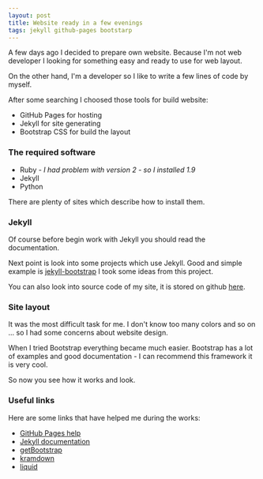 ```yaml
---
layout: post
title: Website ready in a few evenings
tags: jekyll github-pages bootstarp
---
```


A few days ago I decided to prepare own website.
Because I'm not web developer I looking for something easy and ready to use for web layout.

On the other hand, I'm a developer so I like to write a few lines of code by myself.

After some searching I choosed those tools for build website:

* GitHub Pages for hosting
* Jekyll for site generating
* Bootstrap CSS for build the layout

<!-- -->

### The required software
 * Ruby - *I had problem with version 2 - so I installed 1.9*
 * Jekyll
 * Python

There are plenty of sites which describe how to install them.

### Jekyll
Of course before begin work with Jekyll you should read the documentation.

Next point is look into some projects which use Jekyll.
Good and simple example is [jekyll-bootstrap](https://github.com/plusjade/jekyll-bootstrap)
I took some ideas from this project.

You can also look into source code of my site, it is stored on github [here](https://github.com/s4u/s4u.github.io).

### Site layout
It was the most difficult task for me.
I don't know too many colors and so on ... so I had some concerns about website design.

When I tried Bootstrap everything became much easier.
Bootstrap has a lot of examples and good documentation - I can recommend this framework it is very cool.

So now you see how it works and look.

### Useful links
Here are some links that have helped me during the works:

 * [GitHub Pages help](https://help.github.com/categories/20/articles)
 * [Jekyll documentation](http://jekyllrb.com/docs/home/)
 * [getBootstrap](http://getbootstrap.com/)
 * [kramdown](http://kramdown.gettalong.org/)
 * [liquid](http://docs.shopify.com/themes/liquid-basics)
